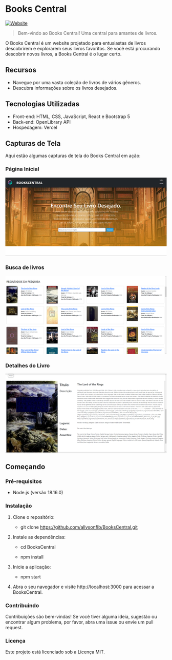 # Books Central

[![Website](https://img.shields.io/website?label=Books%20Central&style=flat-square&url=https%3A%2F%2Fbooks-central.vercel.app%2F)](https://books-central.vercel.app/)

> Bem-vindo ao Books Central! Uma central para amantes de livros.

O Books Central é um website projetado para entusiastas de livros descobrirem e explorarem seus livros favoritos. Se você está procurando descobrir novos livros, a Books Central é o lugar certo.

## Recursos

- Navegue por uma vasta coleção de livros de vários gêneros.
- Descubra informações sobre os livros desejados.

## Tecnologias Utilizadas

- Front-end: HTML, CSS, JavaScript, React e Bootstrap 5
- Back-end: OpenLibrary API
- Hospedagem: Vercel


## Capturas de Tela

Aqui estão algumas capturas de tela do Books Central em ação:

### Página Inicial

![Página Inicial](screenshots/home.png)

### Busca de livros

![Busca de livros](screenshots/books_search.png)

### Detalhes do Livro

![Detalhes do Livro](screenshots/book_details.png)

## Começando

### Pré-requisitos

- Node.js (versão 18.16.0)

### Instalação

1. Clone o repositório:

   - git clone https://github.com/allysonflb/BooksCentral.git

2. Instale as dependências:


   - cd BooksCentral
    
   - npm install

3. Inicie a aplicação:


   - npm start

4. Abra o seu navegador e visite http://localhost:3000 para acessar a BooksCentral.     

### Contribuindo

Contribuições são bem-vindas! Se você tiver alguma ideia, sugestão ou encontrar algum problema, por favor, abra uma issue ou envie um pull request.

### Licença

Este projeto está licenciado sob a Licença MIT.
